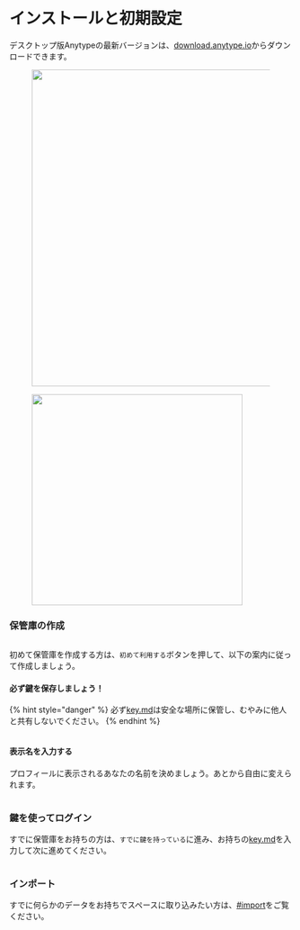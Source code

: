 # インストールと初期設定

デスクトップ版Anytypeの最新バージョンは、[download.anytype.io](https://download.anytype.io)からダウンロードできます。

<div><figure><img src="../../../.gitbook/assets/image (54).png" alt="" width="563"><figcaption></figcaption></figure> <figure><img src="../../../.gitbook/assets/image (55).png" alt="" width="375"><figcaption></figcaption></figure></div>

### 保管庫の作成

<figure><img src="../../../.gitbook/assets/image (184).png" alt=""><figcaption></figcaption></figure>

初めて保管庫を作成する方は、`初めて利用する`ボタンを押して、以下の案内に従って作成しましょう。

#### 必ず鍵を保存しましょう！

{% hint style="danger" %}
必ず[key.md](key.md "mention")は安全な場所に保管し、むやみに他人と共有しないでください。
{% endhint %}

<figure><img src="../../../.gitbook/assets/image (84).png" alt=""><figcaption></figcaption></figure>

#### 表示名を入力する

プロフィールに表示されるあなたの名前を決めましょう。あとから自由に変えられます。

<figure><img src="../../../.gitbook/assets/image (85).png" alt=""><figcaption></figcaption></figure>

### 鍵を使ってログイン

すでに保管庫をお持ちの方は、`すでに鍵を持っている`に進み、お持ちの[key.md](key.md "mention")を入力して次に進めてください。

<figure><img src="../../../.gitbook/assets/image (86).png" alt=""><figcaption></figcaption></figure>

### インポート

すでに何らかのデータをお持ちでスペースに取り込みたい方は、[#import](../../advanced/data-and-security/import-export/#import "mention")をご覧ください。